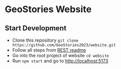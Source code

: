 # GeoStories Website

## Start Development
- Clone this repository `git clone https://github.com/GeoStories2023/website.git`
- Follow all steps from [REST readme](https://github.com/GeoStories2023/rest#readme)
- Go into the root project of website `cd website`
- Run `npm start` and go to [http://localhost:5173](http://localhost:5173)
